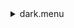 <details><summary>dark.menu</summary><blockquote><pre><details><summary>dark.cbk</summary><blockquote><pre><details><summary>setupDark.rcp</summary><blockquote><pre>$${\color{red}  shut	in
}$$
The above code block covers:0.00 minutes of camera integration + hardware moves and overhead</pre></blockquote></details><details><summary>dark_01wave_1beam_1sums_16rep_BOTH.rcp</summary><blockquote><pre>$${\color{red}  data	rcam	both	656.28	1
}$$
$${\color{red}  data	rcam	both	656.28	1
}$$
$${\color{red}  data	rcam	both	656.28	1
}$$
$${\color{red}  data	rcam	both	656.28	1
}$$
$${\color{red}  data	rcam	both	656.28	1
}$$
$${\color{red}  data	rcam	both	656.28	1
}$$
$${\color{red}  data	rcam	both	656.28	1
}$$
$${\color{red}  data	rcam	both	656.28	1
}$$
$${\color{red}  data	rcam	both	656.28	1
}$$
$${\color{red}  data	rcam	both	656.28	1
}$$
$${\color{red}  data	rcam	both	656.28	1
}$$
$${\color{red}  data	rcam	both	656.28	1
}$$
$${\color{red}  data	rcam	both	656.28	1
}$$
$${\color{red}  data	rcam	both	656.28	1
}$$
$${\color{red}  data	rcam	both	656.28	1
}$$
$${\color{red}  data	rcam	both	656.28	1
}$$
The above code block covers:0.17 minutes of camera integration + hardware moves and overhead</pre></blockquote></details><details><summary>dark_01wave_1beam_16sums_1rep_BOTH.rcp</summary><blockquote><pre>$${\color{red}  data	rcam	both	656.28	16
}$$
The above code block covers:0.09 minutes of camera integration + hardware moves and overhead</pre></blockquote></details>The above code block covers:0.26 minutes of camera integration + hardware moves and overhead</pre></blockquote></details></pre></blockquote></details>
